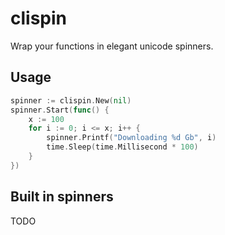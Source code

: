  # clispin
 Wrap your functions in elegant unicode spinners.

 ## Usage
```go
spinner := clispin.New(nil)
spinner.Start(func() {
    x := 100
    for i := 0; i <= x; i++ {
        spinner.Printf("Downloading %d Gb", i)
        time.Sleep(time.Millisecond * 100)
    }
})
```

## Built in spinners
TODO